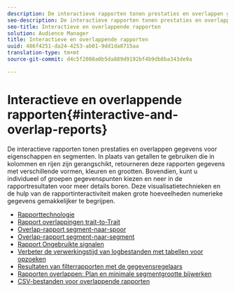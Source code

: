 ```yaml
---
description: De interactieve rapporten tonen prestaties en overlappen gegevens voor eigenschappen en segmenten. In plaats van getallen te gebruiken die in kolommen en rijen zijn gerangschikt, retourneren deze rapporten gegevens met verschillende vormen, kleuren en grootten. Bovendien, kunt u individueel of groepen gegevenspunten kiezen en neer in de rapportresultaten voor meer details boren. Deze visualisatietechnieken en de hulp van de rapportinteractiviteit maken grote hoeveelheden numerieke gegevens gemakkelijker te begrijpen.
seo-description: De interactieve rapporten tonen prestaties en overlappen gegevens voor eigenschappen en segmenten. In plaats van getallen te gebruiken die in kolommen en rijen zijn gerangschikt, retourneren deze rapporten gegevens met verschillende vormen, kleuren en grootten. Bovendien, kunt u individueel of groepen gegevenspunten kiezen en neer in de rapportresultaten voor meer details boren. Deze visualisatietechnieken en de hulp van de rapportinteractiviteit maken grote hoeveelheden numerieke gegevens gemakkelijker te begrijpen.
seo-title: Interactieve en overlappende rapporten
solution: Audience Manager
title: Interactieve en overlappende rapporten
uuid: 486f4251-da24-4253-ab01-9dd1da8715aa
translation-type: tm+mt
source-git-commit: d4c5f2008a0b5da889d9192bf4b9db8ba343de9a

---
```



# Interactieve en overlappende rapporten{#interactive-and-overlap-reports}

De interactieve rapporten tonen prestaties en overlappen gegevens voor eigenschappen en segmenten. In plaats van getallen te gebruiken die in kolommen en rijen zijn gerangschikt, retourneren deze rapporten gegevens met verschillende vormen, kleuren en grootten. Bovendien, kunt u individueel of groepen gegevenspunten kiezen en neer in de rapportresultaten voor meer details boren. Deze visualisatietechnieken en de hulp van de rapportinteractiviteit maken grote hoeveelheden numerieke gegevens gemakkelijker te begrijpen.

+ [Rapporttechnologie](interactive-report-technology.md)
+ [Rapport overlappingen trait-to-Trait](trait-trait-overlap-report.md)
+ [Overlap-rapport segment-naar-spoor](segment-trait-overlap-report.md)
+ [Overlap-rapport segment-naar-segment](segment-segment-overlap-report.md)
+ [Rapport Ongebruikte signalen](unused-signals.md)
+ [Verbeter de verwerkingstijd van logbestanden met tabellen voor opzoeken](lookup-tables.md)
+ [Resultaten van filterrapporten met de gegevensregelaars](data-sliders.md)
+ [Rapporten overlappen: Plan en minimale segmentgrootte bijwerken](overlap-minimum-segment-size.md)
+ [CSV-bestanden voor overlappende rapporten](overlap-csv-files.md)

<!-- 

c_dynamic_reports.xml

 -->
